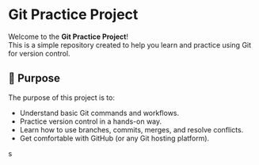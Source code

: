 # Git Practice Project

Welcome to the **Git Practice Project**!  
This is a simple repository created to help you learn and practice using Git for version control.

## 📘 Purpose

The purpose of this project is to:

- Understand basic Git commands and workflows.
- Practice version control in a hands-on way.
- Learn how to use branches, commits, merges, and resolve conflicts.
- Get comfortable with GitHub (or any Git hosting platform).

s